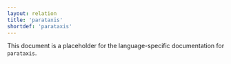 ```yaml
---
layout: relation
title: 'parataxis'
shortdef: 'parataxis'
---
```


This document is a placeholder for the language-specific documentation
for `parataxis`.

